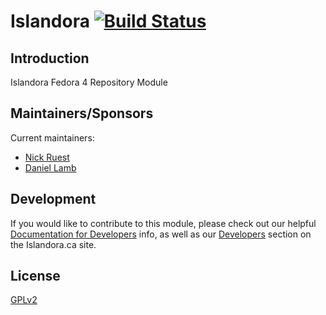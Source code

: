 # Islandora [![Build Status](https://travis-ci.org/Islandora-Labs/islandora.png?branch=7.x-2.x)](https://travis-ci.org/Islandora-Labs/islandora)

## Introduction

Islandora Fedora 4 Repository Module

## Maintainers/Sponsors

Current maintainers:

* [Nick Ruest](https://github.com/ruebot)
* [Daniel Lamb](https://github.com/dannylamb/)

## Development

If you would like to contribute to this module, please check out our helpful [Documentation for Developers](https://github.com/Islandora/islandora/wiki#wiki-documentation-for-developers) info, as well as our [Developers](http://islandora.ca/developers) section on the Islandora.ca site.

## License

[GPLv2](http://www.gnu.org/licenses/gpl-2.0.txt)
